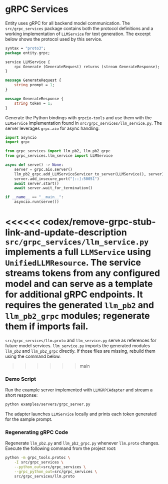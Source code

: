 # gRPC Services

Entity uses gRPC for all backend model communication. The `src/grpc_services`
package contains both the protocol definitions and a working implementation of
``LLMService`` for text generation. The excerpt below shows the protocol used by
this service.

```proto
syntax = "proto3";
package entity.grpc;

service LLMService {
    rpc Generate (GenerateRequest) returns (stream GenerateResponse);
}

message GenerateRequest {
    string prompt = 1;
}

message GenerateResponse {
    string token = 1;
}
```

Generate the Python bindings with `grpcio-tools` and use them with the
``LLMService`` implementation found in ``src/grpc_services/llm_service.py``.
The server leverages ``grpc.aio`` for async handling:

```python
import asyncio
import grpc

from grpc_services import llm_pb2, llm_pb2_grpc
from grpc_services.llm_service import LLMService

async def serve() -> None:
    server = grpc.aio.server()
    llm_pb2_grpc.add_LLMServiceServicer_to_server(LLMService(), server)
    server.add_insecure_port("[::]:50051")
    await server.start()
    await server.wait_for_termination()

if __name__ == "__main__":
    asyncio.run(serve())
```

<<<<<< codex/remove-grpc-stub-link-and-update-description
``src/grpc_services/llm_service.py`` implements a full ``LLMService`` using
``UnifiedLLMResource``. The service streams tokens from any configured model and
can serve as a template for additional gRPC endpoints. It requires the
generated ``llm_pb2`` and ``llm_pb2_grpc`` modules; regenerate them if imports
fail.
======
``src/grpc_services/llm.proto`` and ``llm_service.py`` serve as references for
future model services. ``llm_service.py`` imports the generated modules
``llm_pb2`` and ``llm_pb2_grpc`` directly. If those files are missing,
rebuild them using the command below.
>>>>>> main

### Demo Script

Run the example server implemented with ``LLMGRPCAdapter`` and stream a short
response:

```bash
python examples/servers/grpc_server.py
```

The adapter launches ``LLMService`` locally and prints each token generated for
the sample prompt.

### Regenerating gRPC Code

Regenerate ``llm_pb2.py`` and ``llm_pb2_grpc.py`` whenever ``llm.proto``
changes. Execute the following command from the project root:

```bash
python -m grpc_tools.protoc \
    -I src/grpc_services \
    --python_out=src/grpc_services \
    --grpc_python_out=src/grpc_services \
    src/grpc_services/llm.proto
```
